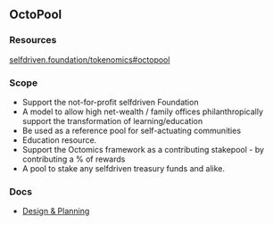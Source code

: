 ## OctoPool

### Resources

[selfdriven.foundation/tokenomics#octopool](https://selfdriven.fyi/tokenomics#octopool)

### Scope

- Support the not-for-profit selfdriven Foundation
- A model to allow high net-wealth / family offices philanthropically support the transformation of learning/education
- Be used as a reference pool for self-actuating communities
- Education resource.
- Support the Octomics framework as a contributing stakepool - by contributing a % of rewards
- A pool to stake any selfdriven treasury funds and alike.

### Docs

- [Design & Planning](https://docs.google.com/document/d/1vfqdKDCHo1KGfVEN2qRibyjLl3mysv33cS5NRlrKr9Q/edit)
